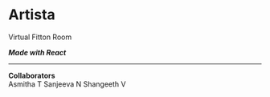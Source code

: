 # Artista
 Virtual Fitton Room

<b><i>Made with React</i></b><br>
<hr>
<b>Collaborators </b><br>
Asmitha T
Sanjeeva N
Shangeeth V